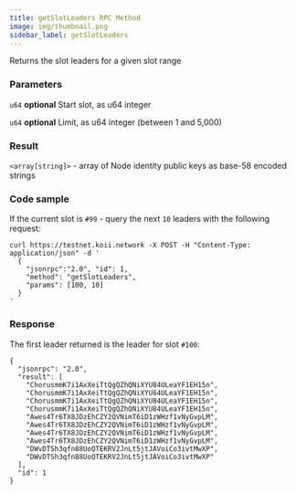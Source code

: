 ```yaml
---
title: getSlotLeaders RPC Method
image: img/thumbnail.png
sidebar_label: getSlotLeaders
---
```


Returns the slot leaders for a given slot range

### Parameters
`u64` **optional**
Start slot, as u64 integer

`u64` **optional**
Limit, as u64 integer (between 1 and 5,000)

### Result

`<array[string]>` - array of Node identity public keys as base-58 encoded strings

### Code sample

If the current slot is `#99` - query the next `10` leaders with the following request:

```
curl https://testnet.koii.network -X POST -H "Content-Type: application/json" -d '
  {
    "jsonrpc":"2.0", "id": 1,
    "method": "getSlotLeaders",
    "params": [100, 10]
  }
'
```


### Response

The first leader returned is the leader for slot `#100`:

```
{
  "jsonrpc": "2.0",
  "result": [
    "ChorusmmK7i1AxXeiTtQgQZhQNiXYU84ULeaYF1EH15n",
    "ChorusmmK7i1AxXeiTtQgQZhQNiXYU84ULeaYF1EH15n",
    "ChorusmmK7i1AxXeiTtQgQZhQNiXYU84ULeaYF1EH15n",
    "ChorusmmK7i1AxXeiTtQgQZhQNiXYU84ULeaYF1EH15n",
    "Awes4Tr6TX8JDzEhCZY2QVNimT6iD1zWHzf1vNyGvpLM",
    "Awes4Tr6TX8JDzEhCZY2QVNimT6iD1zWHzf1vNyGvpLM",
    "Awes4Tr6TX8JDzEhCZY2QVNimT6iD1zWHzf1vNyGvpLM",
    "Awes4Tr6TX8JDzEhCZY2QVNimT6iD1zWHzf1vNyGvpLM",
    "DWvDTSh3qfn88UoQTEKRV2JnLt5jtJAVoiCo3ivtMwXP",
    "DWvDTSh3qfn88UoQTEKRV2JnLt5jtJAVoiCo3ivtMwXP"
  ],
  "id": 1
}
```
